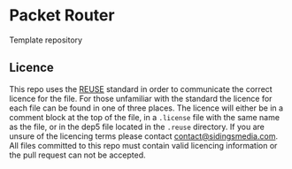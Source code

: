 <!--
SPDX-FileCopyrightText: 2022 Sidings Media <packetrouter@sidingsmedia.com>
SPDX-License-Identifier: CC-BY-SA-4.0
-->

# Packet Router
Template repository

## Licence
This repo uses the [REUSE](https://reuse.software) standard in order to
communicate the correct licence for the file. For those unfamiliar with
the standard the licence for each file can be found in one of three
places. The licence will either be in a comment block at the top of the
file, in a `.license` file with the same name as the file, or in the
dep5 file located in the `.reuse` directory. If you are unsure of the
licencing terms please contact
[contact@sidingsmedia.com](mailto:contact@sidingsmedia.com?subject=Blade%20Router%20Licence).
All files committed to this repo must contain valid licencing
information or the pull request can not be accepted.
